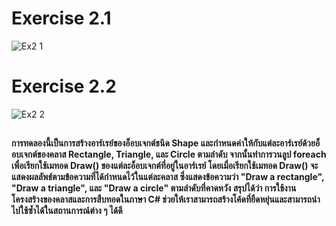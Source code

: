 # Exercise 2.1
![Ex2 1](https://github.com/65030179179Pattarapon/03376836-OOP-2566-Lab-12/assets/144198506/51e81600-a04a-4e15-939c-c8f9ae0bd7e7)

# Exercise 2.2
![Ex2 2](https://github.com/65030179179Pattarapon/03376836-OOP-2566-Lab-12/assets/144198506/88ed6b37-8b3a-489d-8af8-25f4eb0e2a0c)

##
#### การทดลองนี้เป็นการสร้างอาร์เรย์ของอ็อบเจกต์ชนิด Shape และกำหนดค่าให้กับแต่ละอาร์เรย์ด้วยอ็อบเจกต์ของคลาส Rectangle, Triangle, และ Circle ตามลำดับ จากนั้นทำการวนลูป foreach เพื่อเรียกใช้เมทอด Draw() ของแต่ละอ็อบเจกต์ที่อยู่ในอาร์เรย์ โดยเมื่อเรียกใช้เมทอด Draw() จะแสดงผลลัพธ์ตามข้อความที่ได้กำหนดไว้ในแต่ละคลาส ซึ่งแสดงข้อความว่า "Draw a rectangle", "Draw a triangle", และ "Draw a circle" ตามลำดับที่คาดหวัง สรุปได้ว่า การใช้งานโครงสร้างของคลาสและการสืบทอดในภาษา C# ช่วยให้เราสามารถสร้างโค้ดที่ยืดหยุ่นและสามารถนำไปใช้ซ้ำได้ในสถานการณ์ต่าง ๆ ได้ดี
